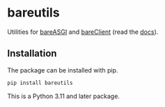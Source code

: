 # bareutils

Utilities for [bareASGI](https://github.com/rob-blackbourn/bareASGI)
and [bareClient](https://github.com/rob-blackbourn/bareClient)
(read the [docs](https://rob-blackbourn.github.io/bareUtils/)).

## Installation

The package can be installed with pip.

```bash
pip install bareutils
```

This is a Python 3.11 and later package.
